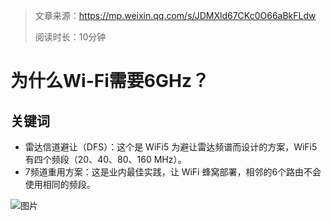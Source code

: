 > 文章来源：https://mp.weixin.qq.com/s/JDMXld67CKc0O66aBkFLdw
>
> 阅读时长：10分钟

# 为什么Wi-Fi需要6GHz？

## 关键词

- 雷达信道避让（DFS）：这个是 WiFi5 为避让雷达频谱而设计的方案，WiFi5 有四个频段（20、40、80、160 MHz）。
- 7频道重用方案：这是业内最佳实践，让 WiFi 蜂窝部署，相邻的6个路由不会使用相同的频段。

![图片](../../../../../../Changes729_image/raw/main/ln/%E4%B8%BA%E4%BB%80%E4%B9%88Wi-Fi%E9%9C%80%E8%A6%816GHz/640.png)